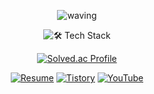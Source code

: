 <div align="center">

![waving](https://capsule-render.vercel.app/api?type=venom&height=250&text=Jengdeuk&fontSize=50&color=gradient)

![🛠️ Tech Stack](https://github-readme-tech-stack.vercel.app/api/cards?title=%F0%9F%9B%A0%EF%B8%8F+Tech+Stack&align=center&titleAlign=center&borderRadius=10&lineCount=2&theme=levike&width=350&bg=%23222831&badge=%23393E46&border=%23eeeeee&titleColor=%23fd7014&line1=cplusplus%2CC%2B%2B%2C00599C%3Bcsharp%2Cc%2523%2C512BD4%3Bpython%2Cpython%2C3776AB%3B&line2=unrealengine%2Cunreal%2C0E1128%3Bunity%2Cunity%2C000000%3Bxbox%2Cdirectx%2C107C10%3B)

[![Solved.ac Profile](http://mazassumnida.wtf/api/v2/generate_badge?boj=jengdeuk)](https://solved.ac/jengdeuk/)

<a href="https://bit.ly/jengdeuk" target='_blank'><img alt="Resume" src ="https://img.shields.io/badge/Resume-191919.svg?&style=for-the-badge&logo=Notion&logoColor=white"/></a>
<a href="https://jengdeuk.tistory.com/" target='_blank'><img alt="Tistory" src ="https://img.shields.io/badge/Tistory-F15B5B.svg?&style=for-the-badge&logo=Tistory&logoColor=white"/></a>
<a href="https://www.youtube.com/@jengdeuk" target='_blank'><img alt="YouTube" src ="https://img.shields.io/badge/YouTube-FF0000.svg?&style=for-the-badge&logo=Youtube&logoColor=white"/></a>

</div>
